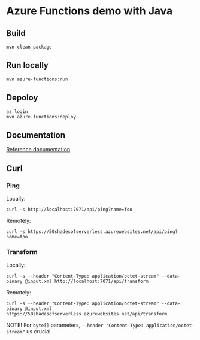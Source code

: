 # Azure Functions demo with Java

## Build
`mvn clean package`

## Run locally
`mvn azure-functions:run`

## Depoloy
```
az login
mvn azure-functions:deploy
```

## Documentation
[Reference documentation](https://docs.microsoft.com/en-us/azure/azure-functions/functions-reference-java)

## Curl
### Ping
Locally:
```
curl -s http://localhost:7071/api/ping?name=foo
```

Remotely:
```
curl -s https://50shadesofserverless.azurewebsites.net/api/ping?name=foo
```

### Transform
Locally:
```
curl -s --header "Content-Type: application/octet-stream" --data-binary @input.xml http://localhost:7071/api/transform
```
Remotely:
```
curl -s --header "Content-Type: application/octet-stream" --data-binary @input.xml https://50shadesofserverless.azurewebsites.net/api/transform
```

NOTE! For `byte[]` parameters, `--header "Content-Type: application/octet-stream"` us crucial.

